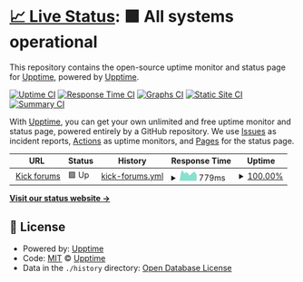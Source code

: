 # [📈 Live Status](https://upptime.github.io/upptime): <!--live status--> **🟩 All systems operational**

This repository contains the open-source uptime monitor and status page for [Upptime](https://upptime.js.org), powered by [Upptime](https://github.com/upptime/upptime).

[![Uptime CI](https://github.com/keymetaphore/kickstatus/workflows/Uptime%20CI/badge.svg)](https://github.com/keymetaphore/kickstatus/actions?query=workflow%3A%22Uptime+CI%22)
[![Response Time CI](https://github.com/keymetaphore/kickstatus/workflows/Response%20Time%20CI/badge.svg)](https://github.com/keymetaphore/kickstatus/actions?query=workflow%3A%22Response+Time+CI%22)
[![Graphs CI](https://github.com/keymetaphore/kickstatus/workflows/Graphs%20CI/badge.svg)](https://github.com/keymetaphore/kickstatus/actions?query=workflow%3A%22Graphs+CI%22)
[![Static Site CI](https://github.com/keymetaphore/kickstatus/workflows/Static%20Site%20CI/badge.svg)](https://github.com/keymetaphore/kickstatus/actions?query=workflow%3A%22Static+Site+CI%22)
[![Summary CI](https://github.com/keymetaphore/kickstatus/workflows/Summary%20CI/badge.svg)](https://github.com/keymetaphore/kickstatus/actions?query=workflow%3A%22Summary+CI%22)

With [Upptime](https://upptime.js.org), you can get your own unlimited and free uptime monitor and status page, powered entirely by a GitHub repository. We use [Issues](https://github.com/upptime/upptime/issues) as incident reports, [Actions](https://github.com/keymetaphore/kickstatus/actions) as uptime monitors, and [Pages](https://upptime.github.io/upptime) for the status page.

<!--start: status pages-->
<!-- This summary is generated by Upptime (https://github.com/upptime/upptime) -->
<!-- Do not edit this manually, your changes will be overwritten -->
<!-- prettier-ignore -->
| URL | Status | History | Response Time | Uptime |
| --- | ------ | ------- | ------------- | ------ |
| <img alt="" src="https://icons.duckduckgo.com/ip3/mta.kick.lv.ico" height="13"> [Kick forums](https://mta.kick.lv) | 🟩 Up | [kick-forums.yml](https://github.com/keymetaphore/kickstatus/commits/HEAD/history/kick-forums.yml) | <details><summary><img alt="Response time graph" src="./graphs/kick-forums/response-time-week.png" height="20"> 779ms</summary><br><a href="https://keymetaphore.github.io/kickstatus/history/kick-forums"><img alt="Response time 350" src="https://img.shields.io/endpoint?url=https%3A%2F%2Fraw.githubusercontent.com%2Fkeymetaphore%2Fkickstatus%2FHEAD%2Fapi%2Fkick-forums%2Fresponse-time.json"></a><br><a href="https://keymetaphore.github.io/kickstatus/history/kick-forums"><img alt="24-hour response time 922" src="https://img.shields.io/endpoint?url=https%3A%2F%2Fraw.githubusercontent.com%2Fkeymetaphore%2Fkickstatus%2FHEAD%2Fapi%2Fkick-forums%2Fresponse-time-day.json"></a><br><a href="https://keymetaphore.github.io/kickstatus/history/kick-forums"><img alt="7-day response time 779" src="https://img.shields.io/endpoint?url=https%3A%2F%2Fraw.githubusercontent.com%2Fkeymetaphore%2Fkickstatus%2FHEAD%2Fapi%2Fkick-forums%2Fresponse-time-week.json"></a><br><a href="https://keymetaphore.github.io/kickstatus/history/kick-forums"><img alt="30-day response time 446" src="https://img.shields.io/endpoint?url=https%3A%2F%2Fraw.githubusercontent.com%2Fkeymetaphore%2Fkickstatus%2FHEAD%2Fapi%2Fkick-forums%2Fresponse-time-month.json"></a><br><a href="https://keymetaphore.github.io/kickstatus/history/kick-forums"><img alt="1-year response time 350" src="https://img.shields.io/endpoint?url=https%3A%2F%2Fraw.githubusercontent.com%2Fkeymetaphore%2Fkickstatus%2FHEAD%2Fapi%2Fkick-forums%2Fresponse-time-year.json"></a></details> | <details><summary><a href="https://keymetaphore.github.io/kickstatus/history/kick-forums">100.00%</a></summary><a href="https://keymetaphore.github.io/kickstatus/history/kick-forums"><img alt="All-time uptime 17.54%" src="https://img.shields.io/endpoint?url=https%3A%2F%2Fraw.githubusercontent.com%2Fkeymetaphore%2Fkickstatus%2FHEAD%2Fapi%2Fkick-forums%2Fuptime.json"></a><br><a href="https://keymetaphore.github.io/kickstatus/history/kick-forums"><img alt="24-hour uptime 100.00%" src="https://img.shields.io/endpoint?url=https%3A%2F%2Fraw.githubusercontent.com%2Fkeymetaphore%2Fkickstatus%2FHEAD%2Fapi%2Fkick-forums%2Fuptime-day.json"></a><br><a href="https://keymetaphore.github.io/kickstatus/history/kick-forums"><img alt="7-day uptime 100.00%" src="https://img.shields.io/endpoint?url=https%3A%2F%2Fraw.githubusercontent.com%2Fkeymetaphore%2Fkickstatus%2FHEAD%2Fapi%2Fkick-forums%2Fuptime-week.json"></a><br><a href="https://keymetaphore.github.io/kickstatus/history/kick-forums"><img alt="30-day uptime 35.67%" src="https://img.shields.io/endpoint?url=https%3A%2F%2Fraw.githubusercontent.com%2Fkeymetaphore%2Fkickstatus%2FHEAD%2Fapi%2Fkick-forums%2Fuptime-month.json"></a><br><a href="https://keymetaphore.github.io/kickstatus/history/kick-forums"><img alt="1-year uptime 17.54%" src="https://img.shields.io/endpoint?url=https%3A%2F%2Fraw.githubusercontent.com%2Fkeymetaphore%2Fkickstatus%2FHEAD%2Fapi%2Fkick-forums%2Fuptime-year.json"></a></details>

<!--end: status pages-->

[**Visit our status website →**](https://upptime.github.io/upptime)

## 📄 License

- Powered by: [Upptime](https://github.com/upptime/upptime)
- Code: [MIT](./LICENSE) © [Upptime](https://upptime.js.org)
- Data in the `./history` directory: [Open Database License](https://opendatacommons.org/licenses/odbl/1-0/)
